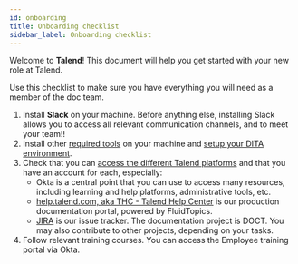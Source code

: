 ```yaml
---
id: onboarding
title: Onboarding checklist
sidebar_label: Onboarding checklist
---
```


Welcome to **Talend**!
This document will help you get started with your new role at Talend.

Use this checklist to make sure you have everything you will need as a member of the doc team.

1. Install **Slack** on your machine. Before anything else, installing Slack allows you to access all relevant communication channels, and to meet your team!!
2. Install other [required tools](onboarding_tools.md) on your machine and [setup your DITA environment](onboarding_dita_env.md).
3. Check that you can [access the different Talend platforms](onboarding_accounts.md) and that you have an account for each, especially:
    - Okta is a central point that you can use to access many resources, including learning and help platforms, administrative tools, etc.
    - [help.talend.com, aka THC - Talend Help Center](http://help.talend.com) is our production documentation portal, powered by FluidTopics.
    - [JIRA](https://jira.talendforge.org) is our issue tracker. The documentation project is DOCT. You may also contribute to other projects, depending on your tasks.
4. Follow relevant training courses. You can access the Employee training portal via Okta.
